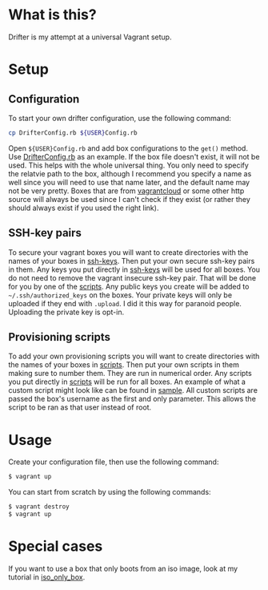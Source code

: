 # What is this?

Drifter is my attempt at a universal Vagrant setup.

# Setup

## Configuration

To start your own drifter configuration, use the following command:

```bash
cp DrifterConfig.rb ${USER}Config.rb
```

Open `${USER}Config.rb` and add box configurations to the `get()`
method. Use [DrifterConfig.rb] as an example. If the box file doesn't
exist, it will not be used. This helps with the whole universal thing.
You only need to specify the relatvie path to the box, although I
recommend you specify a name as well since you will need to use that
name later, and the default name may not be very pretty. Boxes that
are from [vagrantcloud] or some other http source will always be used
since I can't check if they exist (or rather they should always exist
if you used the right link).

[DrifterConfig.rb]: https://bitbucket.org/mjwhitta/drifter/src/master/DrifterConfig.rb
[vagrantcloud]: https://vagrantcloud.com

## SSH-key pairs

To secure your vagrant boxes you will want to create directories with
the names of your boxes in [ssh-keys]. Then put your own secure
ssh-key pairs in them. Any keys you put directly in [ssh-keys] will be
used for all boxes. You do not need to remove the vagrant insecure
ssh-key pair. That will be done for you by one of the
[scripts][authorized_keys]. Any public keys you create will be added
to `~/.ssh/authorized_keys` on the boxes. Your private keys will only
be uploaded if they end with `.upload`. I did it this way for paranoid
people. Uploading the private key is opt-in.

[authorized_keys]: https://bitbucket.org/mjwhitta/drifter/src/master/scripts/10-authorized_keys.sh
[ssh-keys]: https://bitbucket.org/mjwhitta/drifter/src/master/ssh-keys

## Provisioning scripts

To add your own provisioning scripts you will want to create
directories with the names of your boxes in [scripts]. Then put your
own scripts in them making sure to number them. They are run in
numerical order. Any scripts you put directly in [scripts] will be run
for all boxes. An example of what a custom script might look like can
be found in [sample]. All custom scripts are passed the box's username
as the first and only parameter. This allows the script to be ran as
that user instead of root.

[sample]: https://bitbucket.org/mjwhitta/drifter/src/master/scripts/sample_custom.sh
[scripts]: https://bitbucket.org/mjwhitta/drifter/src/master/scripts

# Usage

Create your configuration file, then use the following command:

```sh
$ vagrant up
```

You can start from scratch by using the following commands:

```sh
$ vagrant destroy
$ vagrant up
```

# Special cases

If you want to use a box that only boots from an iso image, look at my
tutorial in [iso_only_box].

[iso_only_box]: https://bitbucket.org/mjwhitta/drifter/src/master/docs/iso_only_box.md
